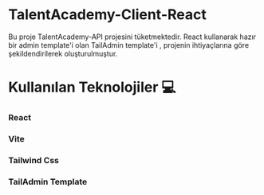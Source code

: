 # TalentAcademy-Client-React 
Bu proje TalentAcademy-API projesini tüketmektedir. React kullanarak hazır bir admin template'i olan TailAdmin template'i , projenin ihtiyaçlarına göre şekildendirilerek oluşturulmuştur.

# Kullanılan Teknolojiler 💻
### React
### Vite
### Tailwind Css
### TailAdmin Template
